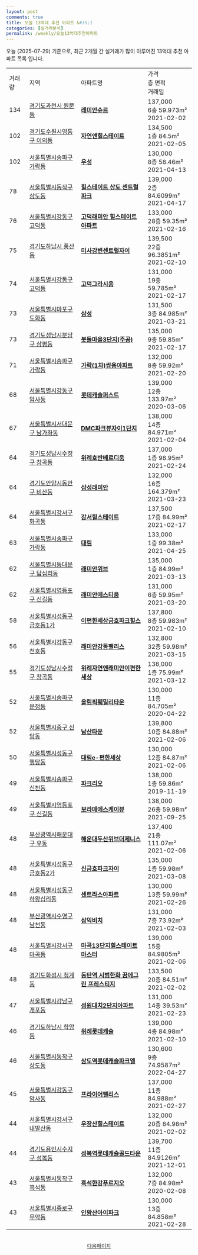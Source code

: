 ```yaml
---
layout: post
comments: true
title: 오늘 13억대 추천 아파트 &#35;1
categories: [실거래분석]
permalink: /weekly/오늘13억대추천아파트
---
```


오늘 (2025-07-29) 기준으로, 최근 2개월 간 실거래가 많이 이루어진 13억대 추천 아파트 목록 입니다.

<table class="sortable">
  <tr>
    <td>거래량</td>
    <td>지역</td>
    <td>아파트명</td>
    <td>가격<br>층 면적<br>거래일</td>
  </tr>

  <tr class="item">
    <td>134</td>
    <td><a href="/apt/경기도과천시원문동">경기도과천시 원문동</a></td>
    <td style="font-weight: bold;"><a href="/apt/경기도과천시원문동래미안슈르">래미안슈르</a></td>
    <td>137,000<br>6층  59.973m²<br>2021-02-02</td>
  </tr>

  <tr class="item">
    <td>102</td>
    <td><a href="/apt/경기도수원시영통구이의동">경기도수원시영통구 이의동</a></td>
    <td style="font-weight: bold;"><a href="/apt/경기도수원시영통구이의동자연앤힐스테이트">자연앤힐스테이트</a></td>
    <td>134,500<br>1층  84.5m²<br>2021-02-05</td>
  </tr>

  <tr class="item">
    <td>102</td>
    <td><a href="/apt/서울특별시송파구가락동">서울특별시송파구 가락동</a></td>
    <td style="font-weight: bold;"><a href="/apt/서울특별시송파구가락동우성">우성</a></td>
    <td>130,000<br>8층  58.46m²<br>2021-04-13</td>
  </tr>

  <tr class="item">
    <td>78</td>
    <td><a href="/apt/서울특별시동작구상도동">서울특별시동작구 상도동</a></td>
    <td style="font-weight: bold;"><a href="/apt/서울특별시동작구상도동힐스테이트상도센트럴파크">힐스테이트 상도 센트럴파크</a></td>
    <td>139,000<br>2층  84.6099m²<br>2021-04-17</td>
  </tr>

  <tr class="item">
    <td>76</td>
    <td><a href="/apt/서울특별시강동구고덕동">서울특별시강동구 고덕동</a></td>
    <td style="font-weight: bold;"><a href="/apt/서울특별시강동구고덕동고덕래미안힐스테이트아파트">고덕래미안 힐스테이트아파트</a></td>
    <td>133,000<br>28층  59.35m²<br>2021-02-16</td>
  </tr>

  <tr class="item">
    <td>75</td>
    <td><a href="/apt/경기도하남시풍산동">경기도하남시 풍산동</a></td>
    <td style="font-weight: bold;"><a href="/apt/경기도하남시풍산동미사강변센트럴자이">미사강변센트럴자이</a></td>
    <td>139,500<br>22층  96.3851m²<br>2021-02-10</td>
  </tr>

  <tr class="item">
    <td>74</td>
    <td><a href="/apt/서울특별시강동구고덕동">서울특별시강동구 고덕동</a></td>
    <td style="font-weight: bold;"><a href="/apt/서울특별시강동구고덕동고덕그라시움">고덕그라시움</a></td>
    <td>131,000<br>19층  59.785m²<br>2021-02-17</td>
  </tr>

  <tr class="item">
    <td>73</td>
    <td><a href="/apt/서울특별시마포구도화동">서울특별시마포구 도화동</a></td>
    <td style="font-weight: bold;"><a href="/apt/서울특별시마포구도화동삼성">삼성</a></td>
    <td>131,500<br>3층  84.985m²<br>2021-03-21</td>
  </tr>

  <tr class="item">
    <td>73</td>
    <td><a href="/apt/경기도성남시분당구삼평동">경기도성남시분당구 삼평동</a></td>
    <td style="font-weight: bold;"><a href="/apt/경기도성남시분당구삼평동봇들마을3단지(주공)">봇들마을3단지(주공)</a></td>
    <td>135,000<br>9층  59.85m²<br>2021-02-17</td>
  </tr>

  <tr class="item">
    <td>71</td>
    <td><a href="/apt/서울특별시송파구가락동">서울특별시송파구 가락동</a></td>
    <td style="font-weight: bold;"><a href="/apt/서울특별시송파구가락동가락(1차)쌍용아파트">가락(1차)쌍용아파트</a></td>
    <td>132,000<br>8층  59.92m²<br>2021-02-20</td>
  </tr>

  <tr class="item">
    <td>68</td>
    <td><a href="/apt/서울특별시강동구암사동">서울특별시강동구 암사동</a></td>
    <td style="font-weight: bold;"><a href="/apt/서울특별시강동구암사동롯데캐슬퍼스트">롯데캐슬퍼스트</a></td>
    <td>139,000<br>12층  133.97m²<br>2020-03-06</td>
  </tr>

  <tr class="item">
    <td>67</td>
    <td><a href="/apt/서울특별시서대문구남가좌동">서울특별시서대문구 남가좌동</a></td>
    <td style="font-weight: bold;"><a href="/apt/서울특별시서대문구남가좌동DMC파크뷰자이1단지">DMC파크뷰자이1단지</a></td>
    <td>138,000<br>14층  84.971m²<br>2021-02-04</td>
  </tr>

  <tr class="item">
    <td>64</td>
    <td><a href="/apt/경기도성남시수정구창곡동">경기도성남시수정구 창곡동</a></td>
    <td style="font-weight: bold;"><a href="/apt/경기도성남시수정구창곡동위례호반베르디움">위례호반베르디움</a></td>
    <td>137,000<br>1층  98.95m²<br>2021-02-24</td>
  </tr>

  <tr class="item">
    <td>64</td>
    <td><a href="/apt/경기도안양시동안구비산동">경기도안양시동안구 비산동</a></td>
    <td style="font-weight: bold;"><a href="/apt/경기도안양시동안구비산동삼성래미안">삼성래미안</a></td>
    <td>132,000<br>16층  164.379m²<br>2021-03-23</td>
  </tr>

  <tr class="item">
    <td>64</td>
    <td><a href="/apt/서울특별시강서구화곡동">서울특별시강서구 화곡동</a></td>
    <td style="font-weight: bold;"><a href="/apt/서울특별시강서구화곡동강서힐스테이트">강서힐스테이트</a></td>
    <td>137,500<br>17층  84.99m²<br>2021-02-17</td>
  </tr>

  <tr class="item">
    <td>63</td>
    <td><a href="/apt/서울특별시송파구가락동">서울특별시송파구 가락동</a></td>
    <td style="font-weight: bold;"><a href="/apt/서울특별시송파구가락동대림">대림</a></td>
    <td>133,000<br>1층  99.38m²<br>2021-04-25</td>
  </tr>

  <tr class="item">
    <td>62</td>
    <td><a href="/apt/서울특별시동대문구답십리동">서울특별시동대문구 답십리동</a></td>
    <td style="font-weight: bold;"><a href="/apt/서울특별시동대문구답십리동래미안위브">래미안위브</a></td>
    <td>135,000<br>1층  84.99m²<br>2021-03-13</td>
  </tr>

  <tr class="item">
    <td>62</td>
    <td><a href="/apt/서울특별시영등포구신길동">서울특별시영등포구 신길동</a></td>
    <td style="font-weight: bold;"><a href="/apt/서울특별시영등포구신길동래미안에스티움">래미안에스티움</a></td>
    <td>131,000<br>6층  59.95m²<br>2021-03-20</td>
  </tr>

  <tr class="item">
    <td>58</td>
    <td><a href="/apt/서울특별시성동구금호동1가">서울특별시성동구 금호동1가</a></td>
    <td style="font-weight: bold;"><a href="/apt/서울특별시성동구금호동1가이편한세상금호파크힐스">이편한세상금호파크힐스</a></td>
    <td>137,800<br>8층  59.983m²<br>2021-02-10</td>
  </tr>

  <tr class="item">
    <td>56</td>
    <td><a href="/apt/서울특별시강동구천호동">서울특별시강동구 천호동</a></td>
    <td style="font-weight: bold;"><a href="/apt/서울특별시강동구천호동래미안강동팰리스">래미안강동팰리스</a></td>
    <td>132,800<br>32층  59.98m²<br>2021-03-15</td>
  </tr>

  <tr class="item">
    <td>55</td>
    <td><a href="/apt/경기도성남시수정구창곡동">경기도성남시수정구 창곡동</a></td>
    <td style="font-weight: bold;"><a href="/apt/경기도성남시수정구창곡동위례자연앤래미안이편한세상">위례자연앤래미안이편한세상</a></td>
    <td>138,000<br>1층  75.99m²<br>2021-03-12</td>
  </tr>

  <tr class="item">
    <td>52</td>
    <td><a href="/apt/서울특별시송파구문정동">서울특별시송파구 문정동</a></td>
    <td style="font-weight: bold;"><a href="/apt/서울특별시송파구문정동올림픽훼밀리타운">올림픽훼밀리타운</a></td>
    <td>130,000<br>11층  84.705m²<br>2020-04-22</td>
  </tr>

  <tr class="item">
    <td>52</td>
    <td><a href="/apt/서울특별시중구신당동">서울특별시중구 신당동</a></td>
    <td style="font-weight: bold;"><a href="/apt/서울특별시중구신당동남산타운">남산타운</a></td>
    <td>139,800<br>10층  84.88m²<br>2021-02-06</td>
  </tr>

  <tr class="item">
    <td>50</td>
    <td><a href="/apt/서울특별시성동구행당동">서울특별시성동구 행당동</a></td>
    <td style="font-weight: bold;"><a href="/apt/서울특별시성동구행당동대림e-편한세상">대림e-편한세상</a></td>
    <td>130,000<br>12층  84.87m²<br>2021-02-06</td>
  </tr>

  <tr class="item">
    <td>49</td>
    <td><a href="/apt/서울특별시송파구신천동">서울특별시송파구 신천동</a></td>
    <td style="font-weight: bold;"><a href="/apt/서울특별시송파구신천동파크리오">파크리오</a></td>
    <td>138,000<br>1층  59.86m²<br>2019-11-19</td>
  </tr>

  <tr class="item">
    <td>49</td>
    <td><a href="/apt/서울특별시영등포구신길동">서울특별시영등포구 신길동</a></td>
    <td style="font-weight: bold;"><a href="/apt/서울특별시영등포구신길동보라매에스케이뷰">보라매에스케이뷰</a></td>
    <td>138,000<br>26층  59.98m²<br>2021-09-25</td>
  </tr>

  <tr class="item">
    <td>48</td>
    <td><a href="/apt/부산광역시해운대구우동">부산광역시해운대구 우동</a></td>
    <td style="font-weight: bold;"><a href="/apt/부산광역시해운대구우동해운대두산위브더제니스">해운대두산위브더제니스</a></td>
    <td>137,400<br>21층  111.07m²<br>2021-02-06</td>
  </tr>

  <tr class="item">
    <td>48</td>
    <td><a href="/apt/서울특별시성동구금호동2가">서울특별시성동구 금호동2가</a></td>
    <td style="font-weight: bold;"><a href="/apt/서울특별시성동구금호동2가신금호파크자이">신금호파크자이</a></td>
    <td>135,000<br>1층  59.98m²<br>2021-03-08</td>
  </tr>

  <tr class="item">
    <td>48</td>
    <td><a href="/apt/서울특별시성동구하왕십리동">서울특별시성동구 하왕십리동</a></td>
    <td style="font-weight: bold;"><a href="/apt/서울특별시성동구하왕십리동센트라스아파트">센트라스아파트</a></td>
    <td>130,000<br>13층  59.99m²<br>2021-02-26</td>
  </tr>

  <tr class="item">
    <td>48</td>
    <td><a href="/apt/부산광역시수영구남천동">부산광역시수영구 남천동</a></td>
    <td style="font-weight: bold;"><a href="/apt/부산광역시수영구남천동삼익비치">삼익비치</a></td>
    <td>131,000<br>7층  73.92m²<br>2021-02-03</td>
  </tr>

  <tr class="item">
    <td>48</td>
    <td><a href="/apt/서울특별시강서구마곡동">서울특별시강서구 마곡동</a></td>
    <td style="font-weight: bold;"><a href="/apt/서울특별시강서구마곡동마곡13단지힐스테이트마스터">마곡13단지힐스테이트마스터</a></td>
    <td>139,000<br>15층  84.9805m²<br>2021-02-06</td>
  </tr>

  <tr class="item">
    <td>48</td>
    <td><a href="/apt/경기도화성시청계동">경기도화성시 청계동</a></td>
    <td style="font-weight: bold;"><a href="/apt/경기도화성시청계동동탄역시범한화꿈에그린프레스티지">동탄역 시범한화 꿈에그린 프레스티지</a></td>
    <td>133,500<br>20층  84.51m²<br>2021-02-02</td>
  </tr>

  <tr class="item">
    <td>47</td>
    <td><a href="/apt/서울특별시강남구개포동">서울특별시강남구 개포동</a></td>
    <td style="font-weight: bold;"><a href="/apt/서울특별시강남구개포동성원대치2단지아파트">성원대치2단지아파트</a></td>
    <td>131,000<br>14층  39.53m²<br>2021-02-23</td>
  </tr>

  <tr class="item">
    <td>46</td>
    <td><a href="/apt/경기도하남시학암동">경기도하남시 학암동</a></td>
    <td style="font-weight: bold;"><a href="/apt/경기도하남시학암동위례롯데캐슬">위례롯데캐슬</a></td>
    <td>139,000<br>4층  84.98m²<br>2021-02-10</td>
  </tr>

  <tr class="item">
    <td>46</td>
    <td><a href="/apt/서울특별시동작구상도동">서울특별시동작구 상도동</a></td>
    <td style="font-weight: bold;"><a href="/apt/서울특별시동작구상도동상도역롯데캐슬파크엘">상도역롯데캐슬파크엘</a></td>
    <td>130,600<br>9층  74.9587m²<br>2022-04-27</td>
  </tr>

  <tr class="item">
    <td>45</td>
    <td><a href="/apt/서울특별시강동구암사동">서울특별시강동구 암사동</a></td>
    <td style="font-weight: bold;"><a href="/apt/서울특별시강동구암사동프라이어팰리스">프라이어팰리스</a></td>
    <td>137,000<br>11층  84.988m²<br>2021-02-27</td>
  </tr>

  <tr class="item">
    <td>44</td>
    <td><a href="/apt/서울특별시강서구내발산동">서울특별시강서구 내발산동</a></td>
    <td style="font-weight: bold;"><a href="/apt/서울특별시강서구내발산동우장산힐스테이트">우장산힐스테이트</a></td>
    <td>132,000<br>20층  84.98m²<br>2021-02-02</td>
  </tr>

  <tr class="item">
    <td>44</td>
    <td><a href="/apt/경기도용인시수지구성복동">경기도용인시수지구 성복동</a></td>
    <td style="font-weight: bold;"><a href="/apt/경기도용인시수지구성복동성복역롯데캐슬골드타운">성복역롯데캐슬골드타운</a></td>
    <td>139,700<br>11층  84.9126m²<br>2021-12-01</td>
  </tr>

  <tr class="item">
    <td>43</td>
    <td><a href="/apt/서울특별시동작구흑석동">서울특별시동작구 흑석동</a></td>
    <td style="font-weight: bold;"><a href="/apt/서울특별시동작구흑석동흑석한강푸르지오">흑석한강푸르지오</a></td>
    <td>132,000<br>7층  84.98m²<br>2020-02-08</td>
  </tr>

  <tr class="item">
    <td>43</td>
    <td><a href="/apt/서울특별시종로구무악동">서울특별시종로구 무악동</a></td>
    <td style="font-weight: bold;"><a href="/apt/서울특별시종로구무악동인왕산아이파크">인왕산아이파크</a></td>
    <td>130,000<br>13층  84.858m²<br>2021-02-28</td>
  </tr>

  <tr>
      <script async src="https://pagead2.googlesyndication.com/pagead/js/adsbygoogle.js?client=ca-pub-3485438051770037"
          crossorigin="anonymous"></script>
      <ins class="adsbygoogle"
          style="display:block"
          data-ad-format="fluid"
          data-ad-layout-key="-fb+5w+4e-db+86"
          data-ad-client="ca-pub-3485438051770037"
          data-ad-slot="1827090281"></ins>
      <script>
          (adsbygoogle = window.adsbygoogle || []).push({});
      </script>
  </tr>
    
</table>

<br>
<center><a href="/weekly/오늘13억대추천아파트2">다음페이지</a></center>
<br><br>
